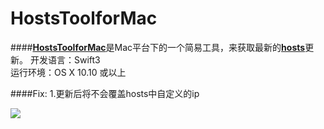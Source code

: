 # HostsToolforMac

####[**HostsToolforMac**](https://github.com/ZzzM/HostToolforMac)是Mac平台下的一个简易工具，来获取最新的[**hosts**](https://github.com/racaljk/hosts.git)更新。
开发语言：Swift3<br/>
运行环境：OS X 10.10 或以上<br/>

####Fix:
1.更新后将不会覆盖hosts中自定义的ip

![](http://ww1.sinaimg.cn/large/77a575a6gw1f7xws28trfj214w0p8wjd.jpg)
